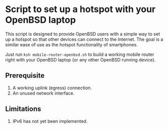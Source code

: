 # Script to set up a hotspot with your OpenBSD laptop

This script is designed to provide OpenBSD users with a simple way to set up a hotspot so that other devices can connect to the Internet. 
The goal is a similar ease of use as the hotspot functionality of smartphones.

Just run `ksh mobile-router-openbsd.sh` to build a working mobile router right with your OpenBSD laptop (or any other OpenBSD running device).

## Prerequisite

1. A working uplink (egress) connection.
2. An unused network interface.

## Limitations

1. IPv6 has not yet been implemented.
